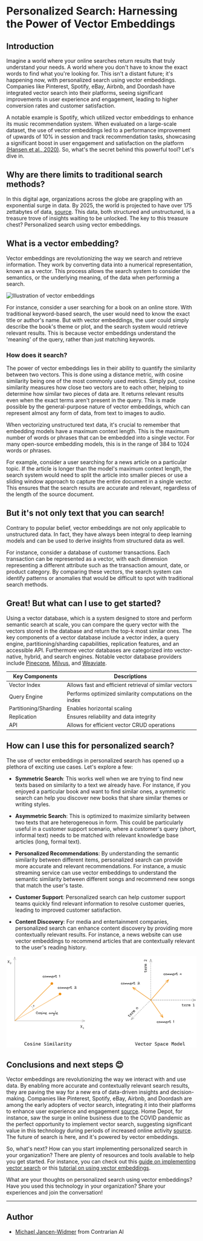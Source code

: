# Personalized Search: Harnessing the Power of Vector Embeddings

## Introduction

Imagine a world where your online searches return results that truly understand your needs. A world where you don't have to know the exact words to find what you're looking for. This isn't a distant future; it's happening now, with personalized search using vector embeddings. Companies like Pinterest, Spotify, eBay, Airbnb, and Doordash have integrated vector search into their platforms, seeing significant improvements in user experience and engagement, leading to higher conversion rates and customer satisfaction.

A notable example is Spotify, which utilized vector embeddings to enhance its music recommendation system. When evaluated on a large-scale dataset, the use of vector embeddings led to a performance improvement of upwards of 10% in session and track recommendation tasks, showcasing a significant boost in user engagement and satisfaction on the platform [(Hansen et al., 2020)](https://doi.org/10.1145/3383313.3412248). So, what's the secret behind this powerful tool? Let's dive in.

## Why are there limits to traditional search methods?

In this digital age, organizations across the globe are grappling with an exponential surge in data. By 2025, the world is projected to have over 175 zettabytes of data, [source](https://www.forbes.com/sites/tomcoughlin/2018/11/27/175-zettabytes-by-2025). This data, both structured and unstructured, is a treasure trove of insights waiting to be unlocked. The key to this treasure chest? Personalized search using vector embeddings.

## What is a vector embedding?

Vector embeddings are revolutionizing the way we search and retrieve information. They work by converting data into a numerical representation, known as a vector. This process allows the search system to consider the semantics, or the underlying meaning, of the data when performing a search.

![Illustration of vector embeddings](../assets/use_cases/personalized_search/embeddings.png)

For instance, consider a user searching for a book on an online store. With traditional keyword-based search, the user would need to know the exact title or author's name. But with vector embeddings, the user could simply describe the book's theme or plot, and the search system would retrieve relevant results. This is because vector embeddings understand the 'meaning' of the query, rather than just matching keywords.

### How does it search?

The power of vector embeddings lies in their ability to quantify the similarity between two vectors. This is done using a distance metric, with cosine similarity being one of the most commonly used metrics. Simply put, cosine similarity measures how close two vectors are to each other, helping to determine how similar two pieces of data are. It returns relevant results even when the exact terms aren't present in the query. This is made possible by the general-purpose nature of vector embeddings, which can represent almost any form of data, from text to images to audio.

When vectorizing unstructured text data, it's crucial to remember that embedding models have a maximum context length. This is the maximum number of words or phrases that can be embedded into a single vector. For many open-source embedding models, this is in the range of 384 to 1024 words or phrases.

For example, consider a user searching for a news article on a particular topic. If the article is longer than the model's maximum context length, the search system would need to split the article into smaller pieces or use a sliding window approach to capture the entire document in a single vector. This ensures that the search results are accurate and relevant, regardless of the length of the source document.

## But it's not only text that you can search!

Contrary to popular belief, vector embeddings are not only applicable to unstructured data. In fact, they have always been integral to deep learning models and can be used to derive insights from structured data as well.

For instance, consider a database of customer transactions. Each transaction can be represented as a vector, with each dimension representing a different attribute such as the transaction amount, date, or product category. By comparing these vectors, the search system can identify patterns or anomalies that would be difficult to spot with traditional search methods.

## Great! But what can I use to get started?

Using a vector database, which is a system designed to store and perform semantic search at scale, you can compare the query vector with the vectors stored in the database and return the top-k most similar ones. The key components of a vector database include a vector index, a query engine, partitioning/sharding capabilities, replication features, and an accessible API. Furthermore vector databases are categorized into vector-native, hybrid, and search engines. Notable vector database providers include [Pinecone](https://pinecone.io), [Milvus](https://milvus.io), and [Weaviate](https://weaviate.io).

| Key Components        | Descriptions                                            |
| --------------------- | ------------------------------------------------------- |
| Vector Index          | Allows fast and efficient retrieval of similar vectors  |
| Query Engine          | Performs optimized similarity computations on the index |
| Partitioning/Sharding | Enables horizontal scaling                              |
| Replication           | Ensures reliability and data integrity                  |
| API                   | Allows for efficient vector CRUD operations             |

## How can I use this for personalized search?

The use of vector embeddings in personalized search has opened up a plethora of exciting use cases. Let's explore a few:

- **Symmetric Search**: This works well when we are trying to find new texts based on similarity to a text we already have. For instance, if you enjoyed a particular book and want to find similar ones, a symmetric search can help you discover new books that share similar themes or writing styles.

- **Asymmetric Search**: This is optimized to maximize similarity between two texts that are heterogeneous in form. This could be particularly useful in a customer support scenario, where a customer's query (short, informal text) needs to be matched with relevant knowledge base articles (long, formal text).

- **Personalized Recommendations**: By understanding the semantic similarity between different items, personalized search can provide more accurate and relevant recommendations. For instance, a music streaming service can use vector embeddings to understand the semantic similarity between different songs and recommend new songs that match the user's taste.

- **Customer Support**: Personalized search can help customer support teams quickly find relevant information to resolve customer queries, leading to improved customer satisfaction.

- **Content Discovery**: For media and entertainment companies, personalized search can enhance content discovery by providing more contextually relevant results. For instance, a news website can use vector embeddings to recommend articles that are contextually relevant to the user's reading history.

![Use cases of personalized search with vector embeddings](../assets/use_cases/personalized_search/vector_space.png)

## Conclusions and next steps 😊

Vector embeddings are revolutionizing the way we interact with and use data. By enabling more accurate and contextually relevant search results, they are paving the way for a new era of data-driven insights and decision-making. Companies like Pinterest, Spotify, eBay, Airbnb, and Doordash are among the early adopters of vector search, integrating it into their platforms to enhance user experience and engagement [source](https://rockset.com/blog/introduction-to-semantic-search-from-keyword-to-vector-search/). Home Depot, for instance, saw the surge in online business due to the COVID pandemic as the perfect opportunity to implement vector search, suggesting significant value in this technology during periods of increased online activity [source](https://www.datanami.com/2022/03/15/home-depot-finds-diy-success-with-vector-search/). The future of search is here, and it's powered by vector embeddings.

So, what's next? How can you start implementing personalized search in your organization? There are plenty of resources and tools available to help you get started. For instance, you can check out this [guide on implementing vector search](link) or this [tutorial on using vector embeddings](link).

What are your thoughts on personalized search using vector embeddings? Have you used this technology in your organization? Share your experiences and join the conversation!

---

## Author

- [Michael Jancen-Widmer](https://www.contrarian.ai) from Contrarian AI
